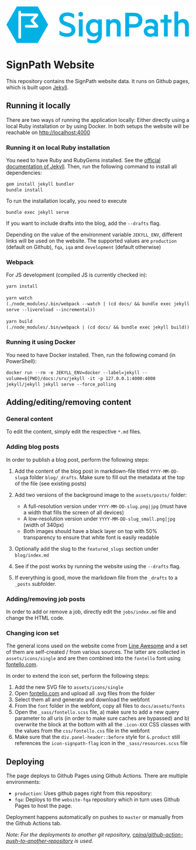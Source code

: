 [![SignPath logo](./docs/assets/logo_signpath_500.png)](https://about.signpath.io)

# SignPath Website

This repository contains the SignPath website data. It runs on Github pages, which is built upon [Jekyll](https://jekyllrb.com).

## Running it locally
There are two ways of running the application locally: Either directly using a local Ruby installation or by using Docker. In both setups the website will be reachable on [http://localhost:4000](http://localhost:4000)

### Running it on local Ruby installation
You need to have Ruby and RubyGems installed. See the [official documentation of Jekyll](https://jekyllrb.com/docs/installation/).
Then, run the following command to install all dependencies:

	gem install jekyll bundler
	bundle install

To run the installation locally, you need to execute

	bundle exec jekyll serve

If you want to include drafts into the blog, add the `--drafts` flag.

Depending on the value of the environment variable `JEKYLL_ENV`, different links will be used on the website. The supported values are `production` (default on Github), `fqa`, `iqa` and `development` (default otherwise)

### Webpack
For JS development (compiled JS is currently checked in):

	yarn install

	yarn watch
	(./node_modules/.bin/webpack --watch | (cd docs/ && bundle exec jekyll serve --livereload --incremental))

	yarn build
	(./node_modules/.bin/webpack | (cd docs/ && bundle exec jekyll build))


### Running it using Docker
You need to have Docker installed.
Then, run the following comand (in PowerShell):

	docker run --rm -e JEKYLL_ENV=docker --label=jekyll --volume=${PWD}/docs:/srv/jekyll -it -p 127.0.0.1:4000:4000 jekyll/jekyll jekyll serve --force_polling

## Adding/editing/removing content

### General content

To edit the content, simply edit the respective `*.md` files.

### Adding blog posts

In order to publish a blog post, perform the following steps:

1. Add the content of the blog post in markdown-file titled `YYYY-MM-DD-slug`a folder `blog/_drafts`. Make sure to fill out the metadata at the top of the file (see existing posts)
2. Add two versions of the background image to the `assets/posts/` folder:
 	
 	* A full-resolution version under `YYYY-MM-DD-slug.png|jpg` (must have a width that fills the screen of all devices)
 	* A low-resolution version under `YYYY-MM-DD-slug_small.png|jpg` (width of 340px)
 	* Both images should have a black layer on top with 50% transparency to ensure that white font is easily readable
3. Optionally add the slug to the `featured_slugs` section under `blog/index.md`
4. See if the post works by running the website using the `--drafts` flag.
5. If everything is good, move the markdown file from the `_drafts` to a `_posts` subfolder.

### Adding/removing job posts

In order to add or remove a job, directly edit the `jobs/index.md` file and change the HTML code.

### Changing icon set

The general icons used on the website come from [Line Awesome](https://icons8.com/line-awesome) and a set of them are self-created / from various sources. The latter are collected in `assets/icons/single` and are then combined into the `fontello` font using [fontello.com](http://fontello.com/).

In order to extend the icon set, perform the following steps:

1. Add the new SVG file to `assets/icons/single`
2. Open [fontello.com](http://fontello.com/) and upload all .svg files from the folder
3. Select them all and generate and download the webfont
4. From the `font` folder in the webfont, copy all files to `docs/assets/fonts`
5. Open the `_sass/fontello.scss` file, a) make sure to add a new query parameter to all uris (in order to make sure caches are bypassed) and b) overwrite the block at the bottom with all the `.icon-XXX` CSS classes with the values from the `css/fontello.css` file in the webfont
6. Make sure that the `div.panel-header::before` style for `&.product` still references the `icon-signpath-flag` icon in the `_sass/resources.scss` file


## Deploying

The page deploys to Github Pages using Github Actions. There are multiple environments:

* `production`: Uses github pages right from this repository:
* `fqa`: Deploys to the `website-fqa` repository which in turn uses Github Pages to host the page. 

Deployment happens automatically on pushes to `master` or manually from the Github Actions tab.

_Note: For the deployments to another git repository, [cpina/github-action-push-to-another-repository](https://github.com/marketplace/actions/push-directory-to-another-repository) is used._